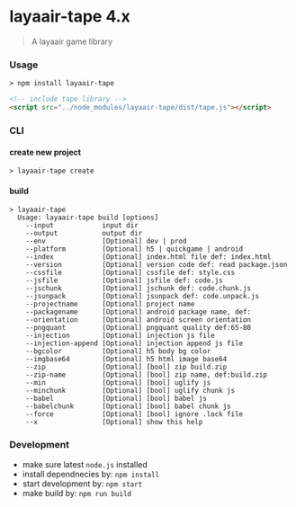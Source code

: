 # layaair-tape 4.x
> A layaair game library

### Usage

```
> npm install layaair-tape
```

```html
<!-- include tape library -->
<script src="../node_modules/layaair-tape/dist/tape.js"></script>
```

### CLI

#### create new project
```
> layaair-tape create
```

#### build
```
> layaair-tape
  Usage: layaair-tape build [options]
    --input            input dir
    --output           output dir
    --env              [Optional] dev | prod
    --platform         [Optional] h5 | quickgame | android
    --index            [Optional] index.html file def: index.html
    --version          [Optional] version code def: read package.json
    --cssfile          [Optional] cssfile def: style.css
    --jsfile           [Optional] jsfile def: code.js
    --jschunk          [Optional] jschunk def: code.chunk.js
    --jsunpack         [Optional] jsunpack def: code.unpack.js
    --projectname      [Optional] project name
    --packagename      [Optional] android package name, def: 
    --orientation      [Optional] android screen orientation
    --pngquant         [Optional] pngquant quality def:65-80
    --injection        [Optional] injection js file
    --injection-append [Optional] injection append js file
    --bgcolor          [Optional] h5 body bg color
    --imgbase64        [Optional] h5 html image base64
    --zip              [Optional] [bool] zip build.zip
    --zip-name         [Optional] [bool] zip name, def:build.zip
    --min              [Optional] [bool] uglify js
    --minchunk         [Optional] [bool] uglify chunk js
    --babel            [Optional] [bool] babel js
    --babelchunk       [Optional] [bool] babel chunk js
    --force            [Optional] [bool] ignore .lock file
    --x                [Optional] show this help
```

### Development
* make sure latest `node.js` installed
* install dependnecies by: `npm install`
* start development by: `npm start`
* make build by: `npm run build` 